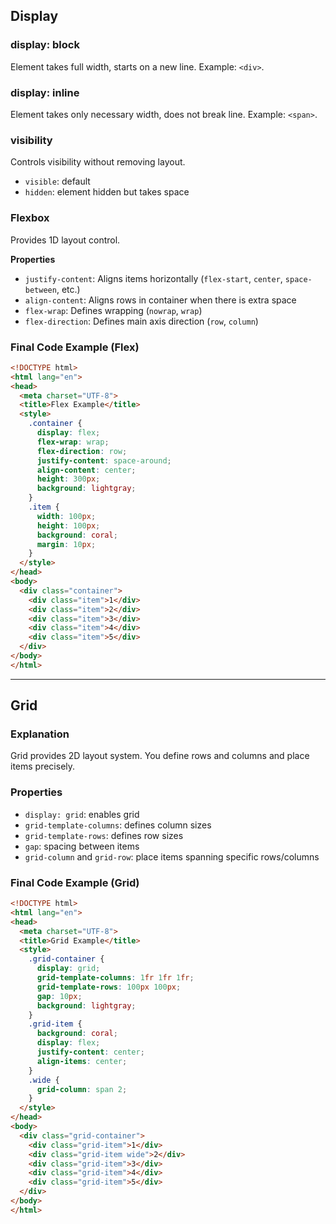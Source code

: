 ## Display

### display: block

Element takes full width, starts on a new line. Example: `<div>`.

### display: inline

Element takes only necessary width, does not break line. Example: `<span>`.

### visibility

Controls visibility without removing layout.

* `visible`: default
* `hidden`: element hidden but takes space

### Flexbox

Provides 1D layout control.

**Properties**

* `justify-content`: Aligns items horizontally (`flex-start`, `center`, `space-between`, etc.)
* `align-content`: Aligns rows in container when there is extra space
* `flex-wrap`: Defines wrapping (`nowrap`, `wrap`)
* `flex-direction`: Defines main axis direction (`row`, `column`)

### Final Code Example (Flex)

```html
<!DOCTYPE html>
<html lang="en">
<head>
  <meta charset="UTF-8">
  <title>Flex Example</title>
  <style>
    .container {
      display: flex;
      flex-wrap: wrap;
      flex-direction: row;
      justify-content: space-around;
      align-content: center;
      height: 300px;
      background: lightgray;
    }
    .item {
      width: 100px;
      height: 100px;
      background: coral;
      margin: 10px;
    }
  </style>
</head>
<body>
  <div class="container">
    <div class="item">1</div>
    <div class="item">2</div>
    <div class="item">3</div>
    <div class="item">4</div>
    <div class="item">5</div>
  </div>
</body>
</html>
```

---

## Grid

### Explanation

Grid provides 2D layout system. You define rows and columns and place items precisely.

### Properties

* `display: grid`: enables grid
* `grid-template-columns`: defines column sizes
* `grid-template-rows`: defines row sizes
* `gap`: spacing between items
* `grid-column` and `grid-row`: place items spanning specific rows/columns

### Final Code Example (Grid)

```html
<!DOCTYPE html>
<html lang="en">
<head>
  <meta charset="UTF-8">
  <title>Grid Example</title>
  <style>
    .grid-container {
      display: grid;
      grid-template-columns: 1fr 1fr 1fr;
      grid-template-rows: 100px 100px;
      gap: 10px;
      background: lightgray;
    }
    .grid-item {
      background: coral;
      display: flex;
      justify-content: center;
      align-items: center;
    }
    .wide {
      grid-column: span 2;
    }
  </style>
</head>
<body>
  <div class="grid-container">
    <div class="grid-item">1</div>
    <div class="grid-item wide">2</div>
    <div class="grid-item">3</div>
    <div class="grid-item">4</div>
    <div class="grid-item">5</div>
  </div>
</body>
</html>